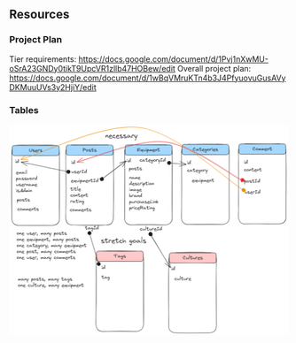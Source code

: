 ## Resources

### Project Plan
Tier requirements: https://docs.google.com/document/d/1Pvj1nXwMU-oSrA23GNDy0tikT9UpcVR1zllb47HOBew/edit
Overall project plan: https://docs.google.com/document/d/1wBqVMruKTn4b3J4PfyuovuGusAVyDKMuuUVs3y2HjiY/edit

### Tables
![Table draft](<table draft image1.png>)